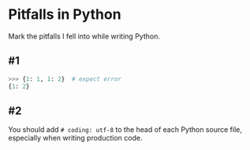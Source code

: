 # Pitfalls in Python
Mark the pitfalls I fell into while writing Python.


## #1
```python
>>> {1: 1, 1: 2}  # expect error
{1: 2}
```

## #2
You should add `# coding: utf-8` to the head of each Python source file, especially when writing production code.

